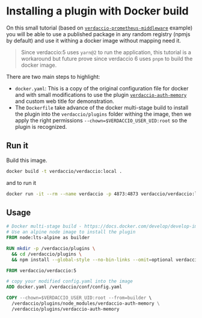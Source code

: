 # Installing a plugin with Docker build

On this small tutorial (based on [`verdaccio-prometheus-middleware`](https://github.com/xlts-dev/verdaccio-prometheus-middleware) example) you will be able to use a published package in any random registry (npmjs by default) and use it withing a docker image without mapping need it.

> Since verdaccio:5 uses `yarn@2` to run the application, this tutorial is a workaround but future prove since verdaccio 6 uses `pnpm` to build the docker image.

There are two main steps to highlight:

- `docker.yaml`: This is a copy of the original configuration file for docker and with small modifications to use the plugin [`verdaccio-auth-memory`](https://www.npmjs.com/package/verdaccio-auth-memory) and custom web title for demonstration.
- The `Dockerfile` take advance of the docker multi-stage build to install the plugin into the `verdaccio/plugins` folder withing the image, then we apply the right permissions `--chown=$VERDACCIO_USER_UID:root` so the plugin is recognized.

## Run it

Build this image.

```bash
docker build -t verdaccio/verdaccio:local .
```

and to run it

```bash
docker run -it --rm --name verdaccio -p 4873:4873 verdaccio/verdaccio:local
```

## Usage

```dockerfile
# Docker multi-stage build - https://docs.docker.com/develop/develop-images/multistage-build/
# Use an alpine node image to install the plugin
FROM node:lts-alpine as builder

RUN mkdir -p /verdaccio/plugins \
  && cd /verdaccio/plugins \
  && npm install --global-style --no-bin-links --omit=optional verdaccio-auth-memory@latest

FROM verdaccio/verdaccio:5

# copy your modified config.yaml into the image
ADD docker.yaml /verdaccio/conf/config.yaml

COPY --chown=$VERDACCIO_USER_UID:root --from=builder \
  /verdaccio/plugins/node_modules/verdaccio-auth-memory \
  /verdaccio/plugins/verdaccio-auth-memory

```
